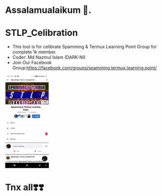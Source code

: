 # Assalamualaikum 🥰.
# STLP_Celibration
* This tool is for celibrate Spamming & Termux Learning Point Group for complete 1k member.
* Coder: Md Nazmul Islam (DARK-NI)
* Join Our Facebook Group:https://facebook.com/groups/spamming.termux.learning.point/


<img src="Screenshot_20211227-223734.png" width="140" height="300"></img>
# Tnx all❣️❣️
